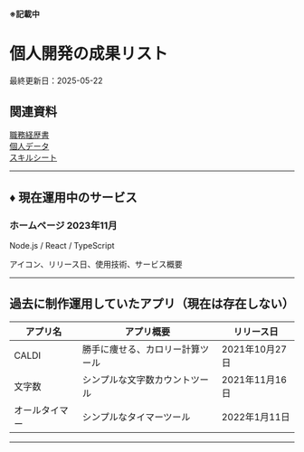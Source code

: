 #### ※記載中

# 個人開発の成果リスト
最終更新日：2025-05-22
## 関連資料
[職務経歴書](/README.md)  
[個人データ](personal-data.md)  
[スキルシート](/skill-sheet.md)  

---

## ♦️ 現在運用中のサービス　　

### ホームページ 2023年11月
Node.js / React / TypeScript

アイコン、リリース日、使用技術、サービス概要

---

## 過去に制作運用していたアプリ（現在は存在しない）
| アプリ名 | アプリ概要 | リリース日 |
|------|------------|------|
| CALDI | 勝手に痩せる、カロリー計算ツール | 2021年10月27日 |
| 文字数 | シンプルな文字数カウントツール | 2021年11月16日 |
| オールタイマー | シンプルなタイマーツール | 2022年1月11日 |

---
